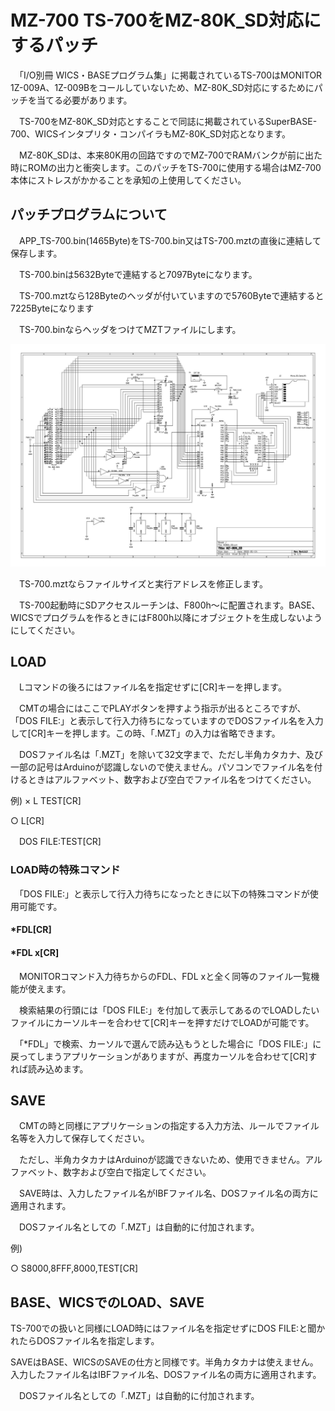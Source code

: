 # MZ-700 TS-700をMZ-80K_SD対応にするパッチ

　「I/O別冊 WICS・BASEプログラム集」に掲載されているTS-700はMONITOR 1Z-009A、1Z-009Bをコールしていないため、MZ-80K_SD対応にするためにパッチを当てる必要があります。

　TS-700をMZ-80K_SD対応とすることで同誌に掲載されているSuperBASE-700、WICSインタプリタ・コンパイラもMZ-80K_SD対応となります。

　MZ-80K_SDは、本来80K用の回路ですのでMZ-700でRAMバンクが前に出た時にROMの出力と衝突します。このパッチをTS-700に使用する場合はMZ-700本体にストレスがかかることを承知の上使用してください。

## パッチプログラムについて

　APP_TS-700.bin(1465Byte)をTS-700.bin又はTS-700.mztの直後に連結して保存します。

　TS-700.binは5632Byteで連結すると7097Byteになります。

　TS-700.mztなら128Byteのヘッダが付いていますので5760Byteで連結すると7225Byteになります

　TS-700.binならヘッダをつけてMZTファイルにします。

![Header](https://github.com/yanataka60/MZ80K_SD/blob/main/JPEG/MZ-80K_SD_schematic.jpg)

　TS-700.mztならファイルサイズと実行アドレスを修正します。

　TS-700起動時にSDアクセスルーチンは、F800h～に配置されます。BASE、WICSでプログラムを作るときにはF800h以降にオブジェクトを生成しないようにしてください。

## LOAD
　Lコマンドの後ろにはファイル名を指定せずに[CR]キーを押します。

　CMTの場合にはここでPLAYボタンを押すよう指示が出るところですが、「DOS FILE:」と表示して行入力待ちになっていますのでDOSファイル名を入力して[CR]キーを押します。この時、「.MZT」の入力は省略できます。

　DOSファイル名は「.MZT」を除いて32文字まで、ただし半角カタカナ、及び一部の記号はArduinoが認識しないので使えません。パソコンでファイル名を付けるときはアルファベット、数字および空白でファイル名をつけてください。

例)
× L TEST[CR]

○ L[CR]

　DOS FILE:TEST[CR]

### LOAD時の特殊コマンド
　「DOS FILE:」と表示して行入力待ちになったときに以下の特殊コマンドが使用可能です。

#### *FDL[CR]
#### *FDL x[CR]
　MONITORコマンド入力待ちからのFDL、FDL xと全く同等のファイル一覧機能が使えます。

　検索結果の行頭には「DOS FILE:」を付加して表示してあるのでLOADしたいファイルにカーソルキーを合わせて[CR]キーを押すだけでLOADが可能です。

　「*FDL」で検索、カーソルで選んで読み込もうとした場合に「DOS FILE:」に戻ってしまうアプリケーションがありますが、再度カーソルを合わせて[CR]すれば読み込めます。

## SAVE
　CMTの時と同様にアプリケーションの指定する入力方法、ルールでファイル名等を入力して保存してください。

　ただし、半角カタカナはArduinoが認識できないため、使用できません。アルファベット、数字および空白で指定してください。

　SAVE時は、入力したファイル名がIBFファイル名、DOSファイル名の両方に適用されます。

　DOSファイル名としての「.MZT」は自動的に付加されます。

例)

○ S8000,8FFF,8000,TEST[CR]

## BASE、WICSでのLOAD、SAVE

TS-700での扱いと同様にLOAD時にはファイル名を指定せずにDOS FILE:と聞かれたらDOSファイル名を指定します。

SAVEはBASE、WICSのSAVEの仕方と同様です。半角カタカナは使えません。入力したファイル名はIBFファイル名、DOSファイル名の両方に適用されます。

　DOSファイル名としての「.MZT」は自動的に付加されます。
